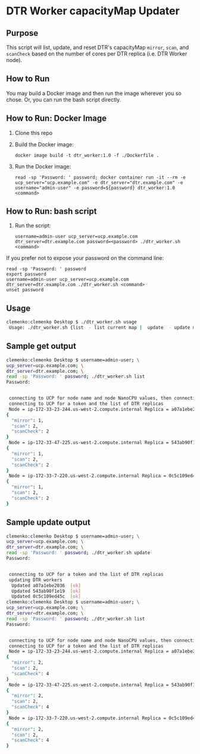 # DTR Worker capacityMap Updater

## Purpose

This script will list, update, and reset DTR's capacityMap `mirror`, `scan`, and `scanCheck` based on the number of cores per DTR replica (i.e. DTR Worker node).

## How to Run

You may build a Docker image and then run the image wherever you so chose. Or, you can run the bash script directly.

## How to Run: Docker Image

1. Clone this repo
1. Build the Docker image:

    `docker image build -t dtr_worker:1.0 -f ./Dockerfile .`

1. Run the Docker image:

    `read -sp 'Password: ' password; docker container run -it --rm -e ucp_server="ucp.example.com" -e dtr_server="dtr.example.com" -e username="admin-user" -e password=${password} dtr_worker:1.0 <command>`

## How to Run: bash script

1. Run the script:

    ```
	username=admin-user ucp_server=ucp.example.com dtr_server=dtr.example.com password=<password> ./dtr_worker.sh <command>
    ```

If you prefer not to expose your password on the command line:
   ```
   read -sp 'Password: ' password
   export password
   username=admin-user ucp_server=ucp.example.com dtr_server=dtr.example.com ./dtr_worker.sh <command>
   unset password
   ```

## Usage

```bash
clemenko:clemenko Desktop $ ./dtr_worker.sh usage
 Usage: ./dtr_worker.sh {list  - list current map |  update  - update map to half core |  reset  - reset values to 1}
```

## Sample get output
```bash
clemenko:clemenko Desktop $ username=admin-user; \
ucp_server=ucp.example.com; \
dtr_server=dtr.example.com; \
read -sp 'Password: ' password; ./dtr_worker.sh list
Password:


 connecting to UCP for node name and node NanoCPU values, then connecting to DTR to get capacityMap for each DTR replica.
 connecting to UCP for a token and the list of DTR replicas
 Node = ip-172-33-23-244.us-west-2.compute.internal Replica = a07a1ebe2036 CPU = 4000000000 
{
  "mirror": 1,
  "scan": 2,
  "scanCheck": 2
}
 Node = ip-172-33-47-225.us-west-2.compute.internal Replica = 543ab90f1e19 CPU = 4000000000 
{
  "mirror": 1,
  "scan": 2,
  "scanCheck": 2
}
 Node = ip-172-33-7-220.us-west-2.compute.internal Replica = 0c5c109ed45c CPU = 4000000000 
{
  "mirror": 1,
  "scan": 2,
  "scanCheck": 2
}

```

## Sample update output
```bash
clemenko:clemenko Desktop $ username=admin-user; \
ucp_server=ucp.example.com; \
dtr_server=dtr.example.com; \
read -sp 'Password: ' password; ./dtr_worker.sh update
Password:


 connecting to UCP for a token and the list of DTR replicas
 updating DTR workers
  Updated a07a1ebe2036  [ok] 
  Updated 543ab90f1e19  [ok] 
  Updated 0c5c109ed45c  [ok] 
clemenko:clemenko Desktop $ username=admin-user; \
ucp_server=ucp.example.com; \
dtr_server=dtr.example.com; \
read -sp 'Password: ' password; ./dtr_worker.sh list
Password:


 connecting to UCP for node name and node NanoCPU values, then connecting to DTR to get capacityMap for each DTR replica.
 connecting to UCP for a token and the list of DTR replicas
 Node = ip-172-33-23-244.us-west-2.compute.internal Replica = a07a1ebe2036 CPU = 4000000000 
{
  "mirror": 2,
  "scan": 2,
  "scanCheck": 4
}
 Node = ip-172-33-47-225.us-west-2.compute.internal Replica = 543ab90f1e19 CPU = 4000000000 
{
  "mirror": 2,
  "scan": 2,
  "scanCheck": 4
}
 Node = ip-172-33-7-220.us-west-2.compute.internal Replica = 0c5c109ed45c CPU = 4000000000 
{
  "mirror": 2,
  "scan": 2,
  "scanCheck": 4
}
```

